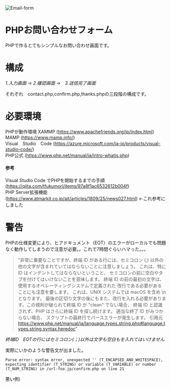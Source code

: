 ![Email-form](https://user-images.githubusercontent.com/58777805/86525580-e4845780-bec3-11ea-87f0-1443c35ee0a4.png)





# PHPお問い合わせフォーム
PHPで作るとてもシンプルなお問い合わせ画面です。



# 構成　
*1.入力画面* → *2.確認画面* →　*3.送信完了画面*

それぞれ　contact.php,confirm.php,thanks.phpの三段階の構成です。


# 必要環境
PHPが動作環境
XAMMP (<https://www.apachefriends.org/jp/index.html>)  
MAMP (<https://www.mamp.info/>)  
Visual　Studio　Code (<https://azure.microsoft.com/ja-jp/products/visual-studio-code/>)  
PHP公式 (<https://www.php.net/manual/ja/intro-whatis.php>)  

#### 参考
Visual Studio Code でPHPを開始するまでの手順 (<https://qiita.com/tfukumori/items/97a8f1ac6532612b004f>)   
PHP Server拡張機能 (<https://www.atmarkit.co.jp/ait/articles/1809/25/news027.html>) ←これ参考にしました  

# 警告

PHPの仕様変更により、ヒアドキュメント（EOT）のエラーがローカルでも問題なく動作してしまうので注意が必要。。これで7時間ぐらいハマった。。。


>"非常に重要なことですが、終端 ID がある行には、セミコロン (;) 以外の他の文字が含まれていてはならないことに注意しましょう。 これは、特に ID はインデントしてはならないということ、 セミコロンの前に空白やタブを付けてはいけないことを意味します。 終端 ID の前の最初の文字は、使用するオペレーティングシステムで定義された 改行である必要があることにも注意を要します。 これは、UNIX システムでは macOS を含め \n となります。 最後の区切り文字の後にもまた、改行を入れる必要があります。この規則が破られて終端 ID が "clean" でない場合、 終端 ID と認識されず、PHP はさらに終端 ID を探し続けます。 適当な終了 ID がみつからない場合、 スクリプトの最終行でパースエラーが発生します。  引用元<https://www.php.net/manual/ja/language.types.string.php#language.types.string.syntax.heredoc>"


*終端ID　EOTの行にはセミコロン(；)以外は文字も空白もを入れてはいけません*



実際にいかのような警告文が出ました。

`Parse error: syntax error, unexpected '' (T_ENCAPSED_AND_WHITESPACE), expecting identifier (T_STRING) or variable (T_VARIABLE) or number (T_NUM_STRING) in /url-foo.jp/confirm.php on line 21`

悪い例)
<?php  
$str = <<<EOT　
Example of string  
spanning multiple lines  
using heredoc syntax.  
 EOT; 　$foo = 1;  
 /* EODの前に空白があるし、EOT;以外の文字が入っている*/  



良い例)  
<?php  
$str = <<<EOT  
Example of string  
spanning multiple lines  
using heredoc syntax.  
EOT;  
/* EODの前に空白がないし、EOT；以外の文字がない。*/  



## 実際にメールを受け取る場合は

サーバーをレンタルするのが簡単でした。
XFREE　（<https://www.xfree.ne.jp) なら無料でFTPで簡単にアップロードできます。





